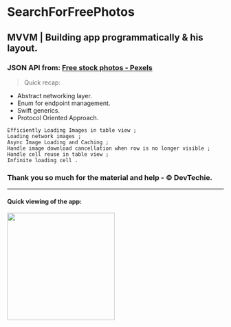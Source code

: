 # SearchForFreePhotos
## MVVM | Building app programmatically & his layout.
### JSON API from: [Free stock photos - Pexels](https://www.pexels.com/api/)
> Quick recap:

* Abstract networking layer. 
* Enum for endpoint management. 
* Swift generics.
* Protocol Oriented Approach.

``Efficiently Loading Images in table view ;``  
  ``Loading network images ;``  
  ``Async Image Loading and Caching ;``  
  ``Handle image download cancellation when row is no longer visible ;``  
  ``Handle cell reuse in table view ;``  
  ``Infinite loading cell .``  
  
### Thank you so much for the material and help - © DevTechie.
---
#### Quick viewing of the app:  
<img width = "250" src = "https://github.com/DmitryYatsyuk-dv/SearchForFreePhotos/blob/main/SearchForFreePhotos/SupportingFiles/Assets.xcassets/FreePhotos.gif">
